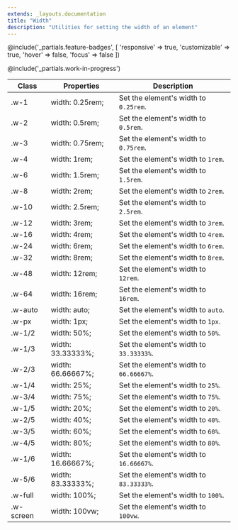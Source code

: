```yaml
---
extends: _layouts.documentation
title: "Width"
description: "Utilities for setting the width of an element"
---
```


@include('_partials.feature-badges', [
    'responsive' => true,
    'customizable' => true,
    'hover' => false,
    'focus' => false
])

@include('_partials.work-in-progress')

<div class="border-t border-grey-lighter">
    <table class="w-full text-left" style="border-collapse: collapse;">
        <colgroup>
            <col class="w-1/5">
            <col class="w-1/3">
            <col>
        </colgroup>
        <thead>
          <tr>
              <th class="text-sm font-semibold text-grey-darker p-2 bg-grey-lightest">Class</th>
              <th class="text-sm font-semibold text-grey-darker p-2 bg-grey-lightest">Properties</th>
              <th class="text-sm font-semibold text-grey-darker p-2 bg-grey-lightest">Description</th>
          </tr>
        </thead>
        <tbody class="align-baseline">
            <tr>
                <td class="p-2 border-t border-smoke font-mono text-xs text-purple-dark">.w-1</td>
                <td class="p-2 border-t border-smoke font-mono text-xs text-blue-dark">width: 0.25rem;</td>
                <td class="p-2 border-t border-smoke text-sm text-grey-darker">Set the element's width to <code>0.25rem</code>.</td>
            </tr>
            <tr>
                <td class="p-2 border-t border-smoke-light font-mono text-xs text-purple-dark">.w-2</td>
                <td class="p-2 border-t border-smoke-light font-mono text-xs text-blue-dark">width: 0.5rem;</td>
                <td class="p-2 border-t border-smoke-light text-sm text-grey-darker">Set the element's width to <code>0.5rem</code>.</td>
            </tr>
            <tr>
                <td class="p-2 border-t border-smoke-light font-mono text-xs text-purple-dark">.w-3</td>
                <td class="p-2 border-t border-smoke-light font-mono text-xs text-blue-dark">width: 0.75rem;</td>
                <td class="p-2 border-t border-smoke-light text-sm text-grey-darker">Set the element's width to <code>0.75rem</code>.</td>
            </tr>
            <tr>
                <td class="p-2 border-t border-smoke-light font-mono text-xs text-purple-dark">.w-4</td>
                <td class="p-2 border-t border-smoke-light font-mono text-xs text-blue-dark">width: 1rem;</td>
                <td class="p-2 border-t border-smoke-light text-sm text-grey-darker">Set the element's width to <code>1rem</code>.</td>
            </tr>
            <tr>
                <td class="p-2 border-t border-smoke-light font-mono text-xs text-purple-dark">.w-6</td>
                <td class="p-2 border-t border-smoke-light font-mono text-xs text-blue-dark">width: 1.5rem;</td>
                <td class="p-2 border-t border-smoke-light text-sm text-grey-darker">Set the element's width to <code>1.5rem</code>.</td>
            </tr>
            <tr>
                <td class="p-2 border-t border-smoke-light font-mono text-xs text-purple-dark">.w-8</td>
                <td class="p-2 border-t border-smoke-light font-mono text-xs text-blue-dark">width: 2rem;</td>
                <td class="p-2 border-t border-smoke-light text-sm text-grey-darker">Set the element's width to <code>2rem</code>.</td>
            </tr>
            <tr>
                <td class="p-2 border-t border-smoke-light font-mono text-xs text-purple-dark">.w-10</td>
                <td class="p-2 border-t border-smoke-light font-mono text-xs text-blue-dark">width: 2.5rem;</td>
                <td class="p-2 border-t border-smoke-light text-sm text-grey-darker">Set the element's width to <code>2.5rem</code>.</td>
            </tr>
            <tr>
                <td class="p-2 border-t border-smoke-light font-mono text-xs text-purple-dark">.w-12</td>
                <td class="p-2 border-t border-smoke-light font-mono text-xs text-blue-dark">width: 3rem;</td>
                <td class="p-2 border-t border-smoke-light text-sm text-grey-darker">Set the element's width to <code>3rem</code>.</td>
            </tr>
            <tr>
                <td class="p-2 border-t border-smoke-light font-mono text-xs text-purple-dark">.w-16</td>
                <td class="p-2 border-t border-smoke-light font-mono text-xs text-blue-dark">width: 4rem;</td>
                <td class="p-2 border-t border-smoke-light text-sm text-grey-darker">Set the element's width to <code>4rem</code>.</td>
            </tr>
            <tr>
                <td class="p-2 border-t border-smoke-light font-mono text-xs text-purple-dark">.w-24</td>
                <td class="p-2 border-t border-smoke-light font-mono text-xs text-blue-dark">width: 6rem;</td>
                <td class="p-2 border-t border-smoke-light text-sm text-grey-darker">Set the element's width to <code>6rem</code>.</td>
            </tr>
            <tr>
                <td class="p-2 border-t border-smoke-light font-mono text-xs text-purple-dark">.w-32</td>
                <td class="p-2 border-t border-smoke-light font-mono text-xs text-blue-dark">width: 8rem;</td>
                <td class="p-2 border-t border-smoke-light text-sm text-grey-darker">Set the element's width to <code>8rem</code>.</td>
            </tr>
            <tr>
                <td class="p-2 border-t border-smoke-light font-mono text-xs text-purple-dark">.w-48</td>
                <td class="p-2 border-t border-smoke-light font-mono text-xs text-blue-dark">width: 12rem;</td>
                <td class="p-2 border-t border-smoke-light text-sm text-grey-darker">Set the element's width to <code>12rem</code>.</td>
            </tr>
            <tr>
                <td class="p-2 border-t border-smoke-light font-mono text-xs text-purple-dark">.w-64</td>
                <td class="p-2 border-t border-smoke-light font-mono text-xs text-blue-dark">width: 16rem;</td>
                <td class="p-2 border-t border-smoke-light text-sm text-grey-darker">Set the element's width to <code>16rem</code>.</td>
            </tr>
            <tr>
                <td class="p-2 border-t border-smoke-light font-mono text-xs text-purple-dark">.w-auto</td>
                <td class="p-2 border-t border-smoke-light font-mono text-xs text-blue-dark">width: auto;</td>
                <td class="p-2 border-t border-smoke-light text-sm text-grey-darker">Set the element's width to <code>auto</code>.</td>
            </tr>
            <tr>
                <td class="p-2 border-t border-smoke-light font-mono text-xs text-purple-dark">.w-px</td>
                <td class="p-2 border-t border-smoke-light font-mono text-xs text-blue-dark">width: 1px;</td>
                <td class="p-2 border-t border-smoke-light text-sm text-grey-darker">Set the element's width to <code>1px</code>.</td>
            </tr>
            <tr>
                <td class="p-2 border-t border-smoke-light font-mono text-xs text-purple-dark">.w-1/2</td>
                <td class="p-2 border-t border-smoke-light font-mono text-xs text-blue-dark">width: 50%;</td>
                <td class="p-2 border-t border-smoke-light text-sm text-grey-darker">Set the element's width to <code>50%</code>.</td>
            </tr>
            <tr>
                <td class="p-2 border-t border-smoke-light font-mono text-xs text-purple-dark">.w-1/3</td>
                <td class="p-2 border-t border-smoke-light font-mono text-xs text-blue-dark">width: 33.33333%;</td>
                <td class="p-2 border-t border-smoke-light text-sm text-grey-darker">Set the element's width to <code>33.33333%</code>.</td>
            </tr>
            <tr>
                <td class="p-2 border-t border-smoke-light font-mono text-xs text-purple-dark">.w-2/3</td>
                <td class="p-2 border-t border-smoke-light font-mono text-xs text-blue-dark">width: 66.66667%;</td>
                <td class="p-2 border-t border-smoke-light text-sm text-grey-darker">Set the element's width to <code>66.66667%</code>.</td>
            </tr>
            <tr>
                <td class="p-2 border-t border-smoke-light font-mono text-xs text-purple-dark">.w-1/4</td>
                <td class="p-2 border-t border-smoke-light font-mono text-xs text-blue-dark">width: 25%;</td>
                <td class="p-2 border-t border-smoke-light text-sm text-grey-darker">Set the element's width to <code>25%</code>.</td>
            </tr>
            <tr>
                <td class="p-2 border-t border-smoke-light font-mono text-xs text-purple-dark">.w-3/4</td>
                <td class="p-2 border-t border-smoke-light font-mono text-xs text-blue-dark">width: 75%;</td>
                <td class="p-2 border-t border-smoke-light text-sm text-grey-darker">Set the element's width to <code>75%</code>.</td>
            </tr>
            <tr>
                <td class="p-2 border-t border-smoke-light font-mono text-xs text-purple-dark">.w-1/5</td>
                <td class="p-2 border-t border-smoke-light font-mono text-xs text-blue-dark">width: 20%;</td>
                <td class="p-2 border-t border-smoke-light text-sm text-grey-darker">Set the element's width to <code>20%</code>.</td>
            </tr>
            <tr>
                <td class="p-2 border-t border-smoke-light font-mono text-xs text-purple-dark">.w-2/5</td>
                <td class="p-2 border-t border-smoke-light font-mono text-xs text-blue-dark">width: 40%;</td>
                <td class="p-2 border-t border-smoke-light text-sm text-grey-darker">Set the element's width to <code>40%</code>.</td>
            </tr>
            <tr>
                <td class="p-2 border-t border-smoke-light font-mono text-xs text-purple-dark">.w-3/5</td>
                <td class="p-2 border-t border-smoke-light font-mono text-xs text-blue-dark">width: 60%;</td>
                <td class="p-2 border-t border-smoke-light text-sm text-grey-darker">Set the element's width to <code>60%</code>.</td>
            </tr>
            <tr>
                <td class="p-2 border-t border-smoke-light font-mono text-xs text-purple-dark">.w-4/5</td>
                <td class="p-2 border-t border-smoke-light font-mono text-xs text-blue-dark">width: 80%;</td>
                <td class="p-2 border-t border-smoke-light text-sm text-grey-darker">Set the element's width to <code>80%</code>.</td>
            </tr>
            <tr>
                <td class="p-2 border-t border-smoke-light font-mono text-xs text-purple-dark">.w-1/6</td>
                <td class="p-2 border-t border-smoke-light font-mono text-xs text-blue-dark">width: 16.66667%;</td>
                <td class="p-2 border-t border-smoke-light text-sm text-grey-darker">Set the element's width to <code>16.66667%</code>.</td>
            </tr>
            <tr>
                <td class="p-2 border-t border-smoke-light font-mono text-xs text-purple-dark">.w-5/6</td>
                <td class="p-2 border-t border-smoke-light font-mono text-xs text-blue-dark">width: 83.33333%;</td>
                <td class="p-2 border-t border-smoke-light text-sm text-grey-darker">Set the element's width to <code>83.33333%</code>.</td>
            </tr>
            <tr>
                <td class="p-2 border-t border-smoke-light font-mono text-xs text-purple-dark">.w-full</td>
                <td class="p-2 border-t border-smoke-light font-mono text-xs text-blue-dark">width: 100%;</td>
                <td class="p-2 border-t border-smoke-light text-sm text-grey-darker">Set the element's width to <code>100%</code>.</td>
            </tr>
            <tr>
                <td class="p-2 border-t border-smoke-light font-mono text-xs text-purple-dark">.w-screen</td>
                <td class="p-2 border-t border-smoke-light font-mono text-xs text-blue-dark">width: 100vw;</td>
                <td class="p-2 border-t border-smoke-light text-sm text-grey-darker">Set the element's width to <code>100vw</code>.</td>
            </tr>
        </tbody>
    </table>
</div>
